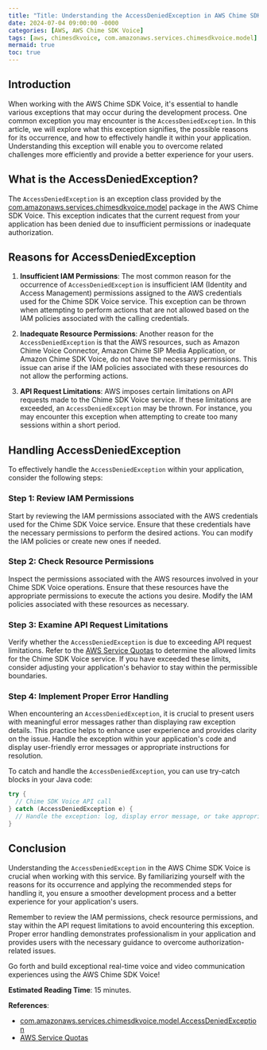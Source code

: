 ```yaml
---
title: "Title: Understanding the AccessDeniedException in AWS Chime SDK Voice"
date: 2024-07-04 09:00:00 -0000
categories: [AWS, AWS Chime SDK Voice]
tags: [aws, chimesdkvoice, com.amazonaws.services.chimesdkvoice.model]
mermaid: true
toc: true
---
```



## Introduction

When working with the AWS Chime SDK Voice, it's essential to handle various exceptions that may occur during the development process. One common exception you may encounter is the `AccessDeniedException`. In this article, we will explore what this exception signifies, the possible reasons for its occurrence, and how to effectively handle it within your application. Understanding this exception will enable you to overcome related challenges more efficiently and provide a better experience for your users.

## What is the AccessDeniedException?

The `AccessDeniedException` is an exception class provided by the [com.amazonaws.services.chimesdkvoice.model](https://docs.aws.amazon.com/AWSJavaSDK/latest/javadoc/com/amazonaws/services/chimesdkvoice/model/AccessDeniedException.html) package in the AWS Chime SDK Voice. This exception indicates that the current request from your application has been denied due to insufficient permissions or inadequate authorization.

## Reasons for AccessDeniedException

1. **Insufficient IAM Permissions**: The most common reason for the occurrence of `AccessDeniedException` is insufficient IAM (Identity and Access Management) permissions assigned to the AWS credentials used for the Chime SDK Voice service. This exception can be thrown when attempting to perform actions that are not allowed based on the IAM policies associated with the calling credentials.

2. **Inadequate Resource Permissions**: Another reason for the `AccessDeniedException` is that the AWS resources, such as Amazon Chime Voice Connector, Amazon Chime SIP Media Application, or Amazon Chime SDK Voice, do not have the necessary permissions. This issue can arise if the IAM policies associated with these resources do not allow the performing actions.

3. **API Request Limitations**: AWS imposes certain limitations on API requests made to the Chime SDK Voice service. If these limitations are exceeded, an `AccessDeniedException` may be thrown. For instance, you may encounter this exception when attempting to create too many sessions within a short period.

## Handling AccessDeniedException

To effectively handle the `AccessDeniedException` within your application, consider the following steps:

### Step 1: Review IAM Permissions

Start by reviewing the IAM permissions associated with the AWS credentials used for the Chime SDK Voice service. Ensure that these credentials have the necessary permissions to perform the desired actions. You can modify the IAM policies or create new ones if needed.

### Step 2: Check Resource Permissions

Inspect the permissions associated with the AWS resources involved in your Chime SDK Voice operations. Ensure that these resources have the appropriate permissions to execute the actions you desire. Modify the IAM policies associated with these resources as necessary.

### Step 3: Examine API Request Limitations

Verify whether the `AccessDeniedException` is due to exceeding API request limitations. Refer to the [AWS Service Quotas](https://aws.amazon.com/service-quotas/) to determine the allowed limits for the Chime SDK Voice service. If you have exceeded these limits, consider adjusting your application's behavior to stay within the permissible boundaries.

### Step 4: Implement Proper Error Handling

When encountering an `AccessDeniedException`, it is crucial to present users with meaningful error messages rather than displaying raw exception details. This practice helps to enhance user experience and provides clarity on the issue. Handle the exception within your application's code and display user-friendly error messages or appropriate instructions for resolution.

To catch and handle the `AccessDeniedException`, you can use try-catch blocks in your Java code:

```java
try {
  // Chime SDK Voice API call
} catch (AccessDeniedException e) {
  // Handle the exception: log, display error message, or take appropriate action
}
```

## Conclusion

Understanding the `AccessDeniedException` in the AWS Chime SDK Voice is crucial when working with this service. By familiarizing yourself with the reasons for its occurrence and applying the recommended steps for handling it, you ensure a smoother development process and a better experience for your application's users.

Remember to review the IAM permissions, check resource permissions, and stay within the API request limitations to avoid encountering this exception. Proper error handling demonstrates professionalism in your application and provides users with the necessary guidance to overcome authorization-related issues.

Go forth and build exceptional real-time voice and video communication experiences using the AWS Chime SDK Voice!

**Estimated Reading Time**: 15 minutes.

**References**:
- [com.amazonaws.services.chimesdkvoice.model.AccessDeniedException](https://docs.aws.amazon.com/AWSJavaSDK/latest/javadoc/com/amazonaws/services/chimesdkvoice/model/AccessDeniedException.html)
- [AWS Service Quotas](https://aws.amazon.com/service-quotas/)